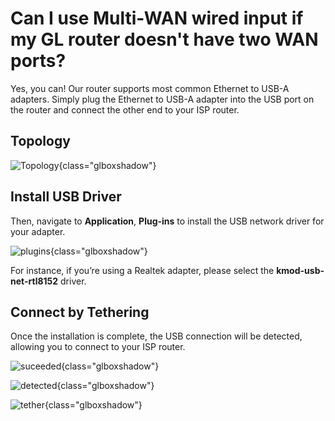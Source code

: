 # Can I use Multi-WAN wired input if my GL router doesn't have two WAN ports?

Yes, you can! Our router supports most common Ethernet to USB-A adapters. Simply plug the Ethernet to USB-A adapter into the USB port on the router and connect the other end to your ISP router.

## Topology

![Topology](https://static.gl-inet.com/docs/router/en/4/tutorials/multiwan_wire/adaptor.png){class="glboxshadow"}

## Install USB Driver

Then, navigate to **Application**, **Plug-ins** to install the USB network driver for your adapter. 

![plugins](https://static.gl-inet.com/docs/router/en/4/tutorials/multiwan_wire/plugins_usb.png){class="glboxshadow"}

For instance, if you’re using a Realtek adapter, please select the **kmod-usb-net-rtl8152** driver. 

## Connect by Tethering

Once the installation is complete, the USB connection will be detected, allowing you to connect to your ISP router.

![suceeded](https://static.gl-inet.com/docs/router/en/4/tutorials/multiwan_wire/suceeded.png){class="glboxshadow"}

![detected](https://static.gl-inet.com/docs/router/en/4/tutorials/multiwan_wire/detected.png){class="glboxshadow"}

![tether](https://static.gl-inet.com/docs/router/en/4/tutorials/multiwan_wire/tether.png){class="glboxshadow"}

